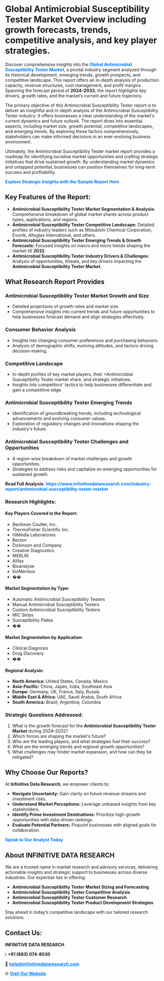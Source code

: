 <h1>Global Antimicrobial Susceptibility Tester Market Overview including growth forecasts, trends, competitive analysis, and key player strategies.</h1>
<p>
Discover comprehensive insights into the 
<a href="https://www.infinitivedataresearch.com/industry-report/antimicrobial-susceptibility-tester-market" rel="dofollow" style="color: #007BFF; text-decoration: none;"><strong>Global Antimicrobial Susceptibility Tester Market</strong></a>, a pivotal industry segment analyzed through its historical development, emerging trends, growth prospects, and competitive landscape. This report offers an in-depth analysis of production capacity, revenue structures, cost management, and profit margins. Spanning the forecast period of <strong>2024–2033</strong>, the report highlights key drivers, growth rates, and the market’s current and future trajectory.
</p>
<p>
The primary objective of this Antimicrobial Susceptibility Tester report is to deliver an insightful and in-depth analysis of the Antimicrobial Susceptibility Tester industry. It offers businesses a clear understanding of the market's current dynamics and future outlook. The report dives into essential aspects, including market size, growth potential, competitive landscapes, and emerging trends. By exploring these factors comprehensively, stakeholders can make informed decisions in an ever-evolving business environment.
</p>
<p>
Ultimately, the Antimicrobial Susceptibility Tester market report provides a roadmap for identifying lucrative market opportunities and crafting strategic initiatives that drive sustained growth. By understanding market dynamics and untapped potential, businesses can position themselves for long-term success and profitability.
</p>
<p>
<a href="https://www.infinitivedataresearch.com/request-sample/reportId=108832" style="color: #007BFF; text-decoration: none;"><strong>Explore Strategic Insights with the Sample Report Here</strong></a>
</p>

<h2>Key Features of the Report:</h2>
<ul>
<li><strong>Antimicrobial Susceptibility Tester Market Segmentation & Analysis:</strong> Comprehensive breakdown of global market shares across product types, applications, and regions.</li>
<li><strong>Antimicrobial Susceptibility Tester Competitive Landscape:</strong> Detailed profiles of industry leaders such as Mitsubishi Chemical Corporation, Evonik, Altuglas International, and others.</li>
<li><strong>Antimicrobial Susceptibility Tester Emerging Trends & Growth Forecasts:</strong> Focused insights on macro and micro trends shaping the market till <strong>2032</strong>.</li>
<li><strong>Antimicrobial Susceptibility Tester Industry Drivers & Challenges:</strong> Analysis of opportunities, threats, and key drivers impacting the <strong>Antimicrobial Susceptibility Tester Market</strong>.</li>
</ul>

<h2>What Research Report Provides</h2>
<h3>Antimicrobial Susceptibility Tester Market Growth and Size</h3>
<ul>
<li>Detailed projections of growth rates and market size.</li>
<li>Comprehensive insights into current trends and future opportunities to help businesses forecast demand and align strategies effectively.</li>
</ul>

<h3>Consumer Behavior Analysis</h3>
<ul>
<li>Insights into changing consumer preferences and purchasing behaviors.</li>
<li>Analysis of demographic shifts, evolving attitudes, and factors driving decision-making.</li>
</ul>

<h3>Competitive Landscape</h3>
<ul>
<li>In-depth profiles of key market players, their >Antimicrobial Susceptibility Tester market share, and strategic initiatives.</li>
<li>Insights into competitors' tactics to help businesses differentiate and gain a competitive edge.</li>
</ul>

<h3>Antimicrobial Susceptibility Tester Emerging Trends</h3>
<ul>
<li>Identification of groundbreaking trends, including technological advancements and evolving consumer values.</li>
<li>Exploration of regulatory changes and innovations shaping the industry's future.</li>
</ul>

<h3>Antimicrobial Susceptibility Tester Challenges and Opportunities</h3>
<ul>
<li>A region-wise breakdown of market challenges and growth opportunities.</li>
<li>Strategies to address risks and capitalize on emerging opportunities for sustained growth.</li>
</ul>
<p><strong>Read Full Analysis:</strong> <a href="https://www.infinitivedataresearch.com/industry-report/antimicrobial-susceptibility-tester-market" rel="dofollow" style="color: #007BFF; text-decoration: none;"><strong>https://www.infinitivedataresearch.com/industry-report/antimicrobial-susceptibility-tester-market</strong></a></p>
<h3>Research Highlights:</h3>
<h4>Key Players Covered in the Report:</h4>
<ul><li>Beckman Coulter, Inc.</li><li>ThermoFisher Scientific Inc.</li><li>HiMedia Laboratories</li><li>Becton</li><li>Dickinson and Company</li><li>Creative Diagnostics</li><li>MERLIN</li><li>Alifax</li><li>Bioanalyse</li><li>bioMerieux</li><li>��</li></ul>
<h4>Market Segmentation by Type:</h4>
<ul><li>Automatic Antimicrobial Susceptibility Testers</li><li>Manual Antimicrobial Susceptibility Testers</li><li>Custom Antimicrobial Susceptibility Testers</li><li>MIC Strips</li><li>Susceptibility Plates</li><li>��</li></ul>
<h4>Market Segmentation by Application:</h4>
<ul><li>Clinical Diagnosis</li><li>Drug Discovery</li><li>��</li></ul>

<h4>Regional Analysis:</h4>
<ul>
<li><strong>North America:</strong> United States, Canada, Mexico</li>
<li><strong>Asia-Pacific:</strong> China, Japan, India, Southeast Asia</li>
<li><strong>Europe:</strong> Germany, UK, France, Italy, Russia</li>
<li><strong>Middle East & Africa:</strong> UAE, Saudi Arabia, South Africa</li>
<li><strong>South America:</strong> Brazil, Argentina, Colombia</li>
</ul>

<h3>Strategic Questions Addressed:</h3>
<ol>
<li>What is the growth forecast for the <strong>Antimicrobial Susceptibility Tester Market</strong> during 2024–2032?</li>
<li>Which forces are shaping the market's future?</li>
<li>Who are the leading players, and what strategies fuel their success?</li>
<li>What are the emerging trends and regional growth opportunities?</li>
<li>What challenges may hinder market expansion, and how can they be mitigated?</li>
</ol>

<h2>Why Choose Our Reports?</h2>
<p>At <strong>Infinitive Data Research</strong>, we empower clients to:</p>
<ul>
<li><strong>Navigate Uncertainty:</strong> Gain clarity on future revenue streams and investment risks.</li>
<li><strong>Understand Market Perceptions:</strong> Leverage unbiased insights from key stakeholders.</li>
<li><strong>Identify Prime Investment Destinations:</strong> Prioritize high-growth opportunities with data-driven rankings.</li>
<li><strong>Evaluate Potential Partners:</strong> Pinpoint businesses with aligned goals for collaboration.</li>
</ul>
<p><a href="https://www.infinitivedataresearch.com/industry-report/antimicrobial-susceptibility-tester-market" rel="dofollow" style="color: #007BFF; text-decoration: none;"><strong>Speak to Our Analyst Today</strong></a></p>

<h2>About INFINITIVE DATA RESEARCH</h2>
<p>We are a trusted name in market research and advisory services, delivering actionable insights and strategic support to businesses across diverse industries. Our expertise lies in offering:</p>
<ul>
<li><strong>Antimicrobial Susceptibility Tester Market Sizing and Forecasting</strong></li>
<li><strong>Antimicrobial Susceptibility Tester Competitive Analysis</strong></li>
<li><strong>Antimicrobial Susceptibility Tester Customer Research</strong></li>
<li><strong>Antimicrobial Susceptibility Tester Product Development Strategies</strong></li>
</ul>
<p>Stay ahead in today’s competitive landscape with our tailored research solutions.</p>

<h2>Contact Us:</h2>
<p><strong>INFINITIVE DATA RESEARCH</strong></p>
<p>📞 <strong>+91 (883) 074-8030</strong></p>
<p>📧 <strong><a href="mailto:help@infinitivedataresearch.com" style="color: #007BFF;">help@infinitivedataresearch.com</a></strong></p>
<p>🌐 <strong><a href="https://www.infinitivedataresearch.com" rel="dofollow" style="color: #007BFF;">Visit Our Website</a></strong></p>